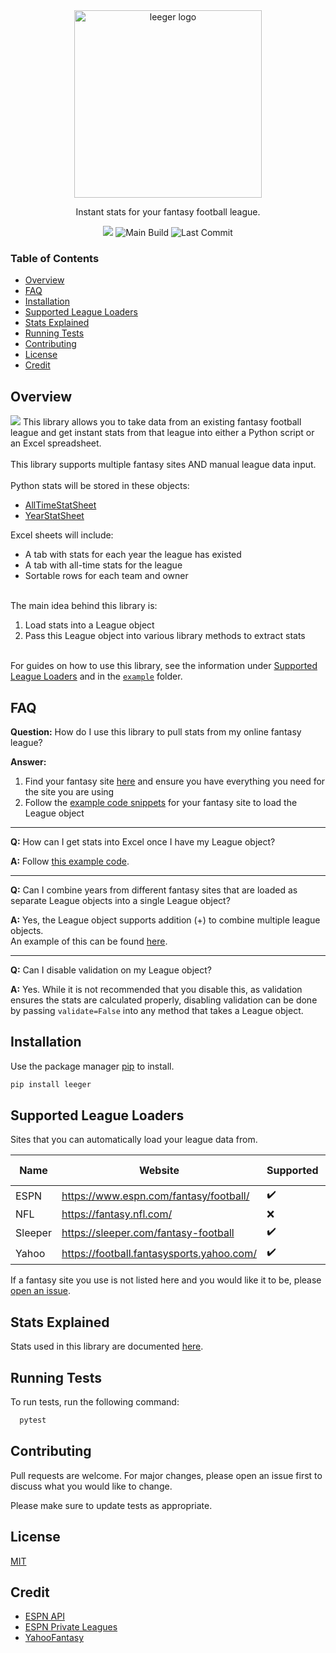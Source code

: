 <div align="center">
    <img src="https://raw.githubusercontent.com/joeyagreco/leeger/main/img/leeger-logo-cropped.png" alt="leeger logo" width="300"/>

Instant stats for your fantasy football league.

<a target="_blank" href="https://www.python.org/downloads/" title="Python version"><img src="https://img.shields.io/badge/python-%3E=_3.10-teal.svg"></a>
![Main Build](https://github.com/joeyagreco/leeger/actions/workflows/main-build.yml/badge.svg)
![Last Commit](https://img.shields.io/github/last-commit/joeyagreco/leeger)
</div>

### Table of Contents

- [Overview](https://github.com/joeyagreco/leeger#overview)
- [FAQ](https://github.com/joeyagreco/leeger#faq)
- [Installation](https://github.com/joeyagreco/leeger#installation)
- [Supported League Loaders](https://github.com/joeyagreco/leeger#supported-league-loaders)
- [Stats Explained](https://github.com/joeyagreco/leeger#stats-explained)
- [Running Tests](https://github.com/joeyagreco/leeger#running-tests)
- [Contributing](https://github.com/joeyagreco/leeger#contributing)
- [License](https://github.com/joeyagreco/leeger#license)
- [Credit](https://github.com/joeyagreco/leeger#credit)

## Overview

![](https://raw.githubusercontent.com/joeyagreco/leeger/main/img/library-overview.png)
This library allows you to take data from an existing fantasy football league and get instant stats from that league
into either a Python script or an Excel spreadsheet.\
\
This library supports multiple fantasy sites AND manual league data input.\
\
Python stats will be stored in these objects:

- [AllTimeStatSheet](https://github.com/joeyagreco/leeger/blob/main/leeger/model/stat/AllTimeStatSheet.py)
- [YearStatSheet](https://github.com/joeyagreco/leeger/blob/main/leeger/model/stat/YearStatSheet.py)

Excel sheets will include:

- A tab with stats for each year the league has existed
- A tab with all-time stats for the league
- Sortable rows for each team and owner

\
The main idea behind this library is:

1. Load stats into a League object
2. Pass this League object into various library methods to extract stats

\
For guides on how to use this library, see the information
under [Supported League Loaders](https://github.com/joeyagreco/leeger#supported-league-loaders) and
in the [`example`](https://github.com/joeyagreco/leeger/tree/main/example) folder.

## FAQ

**Question:**
How do I use this library to pull stats from my online fantasy league?

**Answer:**

1. Find your fantasy site [here](https://github.com/joeyagreco/leeger#supported-league-loaders) and ensure you have
   everything you need for the site you are using
2. Follow the [example code snippets](https://github.com/joeyagreco/leeger/tree/main/example/league_loader) for your
   fantasy site to load the League object

___
**Q:**
How can I get stats into Excel once I have my League object?

**A:**
Follow [this example code](https://github.com/joeyagreco/leeger/blob/main/example/stat/statsToExcelExample.py).
___
**Q:**
Can I combine years from different fantasy sites that are loaded as separate League objects into a single League object?

**A:**
Yes, the League object supports addition (+) to combine multiple league objects.\
An example of this can be found [here](https://github.com/joeyagreco/leeger/blob/main/example/league/leagueFeatures.py).
___
**Q:**
Can I disable validation on my League object?

**A:**
Yes. While it is not recommended that you disable this, as validation ensures the stats are calculated properly,
disabling validation can be done by passing `validate=False` into any method that takes a League object.

## Installation

Use the package manager [pip](https://pip.pypa.io/en/stable/) to install.

```bash
pip install leeger
```

## Supported League Loaders

Sites that you can automatically load your league data from.

| Name       | Website                                   | Supported          | Setup Documentation                                                                                |
|------------|-------------------------------------------|--------------------|----------------------------------------------------------------------------------------------------|
| ESPN       | https://www.espn.com/fantasy/football/    | :heavy_check_mark: | [ESPN :page_facing_up:](https://github.com/joeyagreco/leeger/blob/doc/league_loader/espn.md)       |
| NFL        | https://fantasy.nfl.com/                  | :x:                | :x:                                                                                                |
| Sleeper    | https://sleeper.com/fantasy-football      | :heavy_check_mark: | [Sleeper :page_facing_up:](https://github.com/joeyagreco/leeger/blob/doc/league_loader/sleeper.md) |
| Yahoo      | https://football.fantasysports.yahoo.com/ | :heavy_check_mark: | [Yahoo :page_facing_up:](https://github.com/joeyagreco/leeger/blob/doc/league_loader/yahoo.md)     |

<!---
// @formatter:off
-->
If a fantasy site you use is not listed here and you would like it to be, please [open an issue](https://github.com/joeyagreco/leeger/issues/new/choose).
<!---
// @formatter:on
-->

## Stats Explained

Stats used in this library are
documented [here](https://github.com/joeyagreco/leeger/blob/multi-week-matchup-stat-support/doc/stats.md).

## Running Tests

To run tests, run the following command:

```bash
  pytest
```

## Contributing

Pull requests are welcome. For major changes, please open an issue first to discuss what you would like to change.

Please make sure to update tests as appropriate.

## License

[MIT](https://choosealicense.com/licenses/mit/)

## Credit

- [ESPN API](https://github.com/cwendt94/espn-api)
- [ESPN Private Leagues](https://cran.r-project.org/web/packages/ffscrapr/vignettes/espn_authentication.html)
- [YahooFantasy](https://github.com/mattdodge/yahoofantasy)